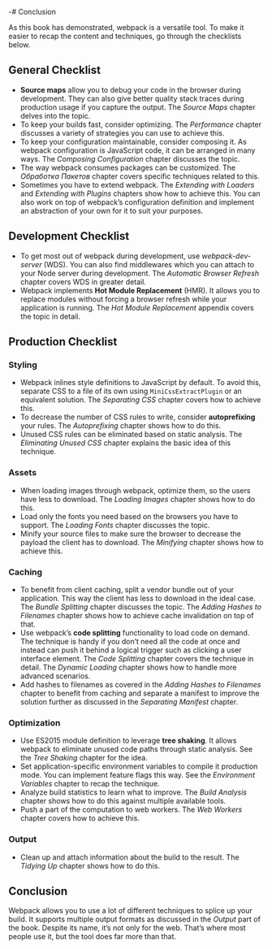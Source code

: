 -# Conclusion

As this book has demonstrated, webpack is a versatile tool. To make it easier to recap the content and techniques, go through the checklists below.

## General Checklist

* **Source maps** allow you to debug your code in the browser during development. They can also give better quality stack traces during production usage if you capture the output. The *Source Maps* chapter delves into the topic.
* To keep your builds fast, consider optimizing. The *Performance* chapter discusses a variety of strategies you can use to achieve this.
* To keep your configuration maintainable, consider composing it. As webpack configuration is JavaScript code, it can be arranged in many ways. The *Composing Configuration* chapter discusses the topic.
* The way webpack consumes packages can be customized. The *Обработка Пакетов* chapter covers specific techniques related to this.
* Sometimes you have to extend webpack. The *Extending with Loaders* and *Extending with Plugins* chapters show how to achieve this. You can also work on top of webpack’s configuration definition and implement an abstraction of your own for it to suit your purposes.

## Development Checklist

* To get most out of webpack during development, use *webpack-dev-server* (WDS). You can also find middlewares which you can attach to your Node server during development. The *Automatic Browser Refresh* chapter covers WDS in greater detail.
* Webpack implements **Hot Module Replacement** (HMR). It allows you to replace modules without forcing a browser refresh while your application is running. The *Hot Module Replacement* appendix covers the topic in detail.

## Production Checklist

### Styling

* Webpack inlines style definitions to JavaScript by default. To avoid this, separate CSS to a file of its own using `MiniCssExtractPlugin` or an equivalent solution. The *Separating CSS* chapter covers how to achieve this.
* To decrease the number of CSS rules to write, consider **autoprefixing** your rules. The *Autoprefixing* chapter shows how to do this.
* Unused CSS rules can be eliminated based on static analysis. The *Eliminating Unused CSS* chapter explains the basic idea of this technique.

### Assets

* When loading images through webpack, optimize them, so the users have less to download. The *Loading Images* chapter shows how to do this.
* Load only the fonts you need based on the browsers you have to support. The *Loading Fonts* chapter discusses the topic.
* Minify your source files to make sure the browser to decrease the payload the client has to download. The *Minifying* chapter shows how to achieve this.

### Caching

* To benefit from client caching, split a vendor bundle out of your application. This way the client has less to download in the ideal case. The *Bundle Splitting* chapter discusses the topic. The *Adding Hashes to Filenames* chapter shows how to achieve cache invalidation on top of that.
* Use webpack’s **code splitting** functionality to load code on demand. The technique is handy if you don’t need all the code at once and instead can push it behind a logical trigger such as clicking a user interface element. The *Code Splitting* chapter covers the technique in detail. The *Dynamic Loading* chapter shows how to handle more advanced scenarios.
* Add hashes to filenames as covered in the *Adding Hashes to Filenames* chapter to benefit from caching and separate a manifest to improve the solution further as discussed in the *Separating Manifest* chapter.

### Optimization

* Use ES2015 module definition to leverage **tree shaking**. It allows webpack to eliminate unused code paths through static analysis. See the *Tree Shaking* chapter for the idea.
* Set application-specific environment variables to compile it production mode. You can implement feature flags this way. See the *Environment Variables* chapter to recap the technique.
* Analyze build statistics to learn what to improve. The *Build Analysis* chapter shows how to do this against multiple available tools.
* Push a part of the computation to web workers. The *Web Workers* chapter covers how to achieve this.

### Output

* Clean up and attach information about the build to the result. The *Tidying Up* chapter shows how to do this.

## Conclusion

Webpack allows you to use a lot of different techniques to splice up your build. It supports multiple output formats as discussed in the *Output* part of the book. Despite its name, it’s not only for the web. That’s where most people use it, but the tool does far more than that.
